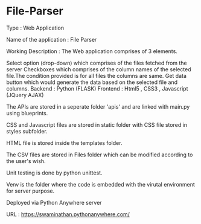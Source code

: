 # File-Parser

Type : Web Application

Name of the application : File Parser

Working Description : The Web application comprises of 3 elements.

Select option (drop-down) which comprises of the files fetched from the server
Checkboxes which comprises of the column names of the selected file.The condition provided is for all files the columns are same.
Get data button which would generate the data based on the selected file and columns.
Backend : Python (FLASK) Frontend : Html5 , CSS3 , Javascript (JQuery AJAX)

The APIs are stored in a seperate folder 'apis' and are linked with main.py using blueprints.

CSS and Javascript files are stored in static folder with CSS file stored in styles subfolder.

HTML file is stored inside the templates folder.

The CSV files are stored in Files folder which can be modified according to the user's wish.

Unit testing is done by python unittest.

Venv is the folder where the code is embedded with the virutal environment for server purpose.

Deployed via Python Anywhere server 

URL : https://swaminathan.pythonanywhere.com/
